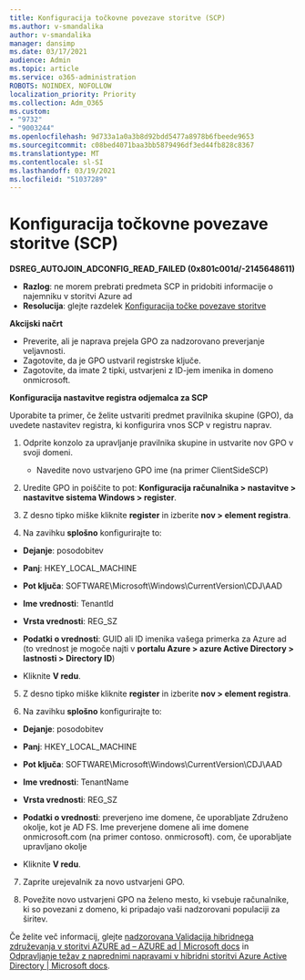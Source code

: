 ```yaml
---
title: Konfiguracija točkovne povezave storitve (SCP)
ms.author: v-smandalika
author: v-smandalika
manager: dansimp
ms.date: 03/17/2021
audience: Admin
ms.topic: article
ms.service: o365-administration
ROBOTS: NOINDEX, NOFOLLOW
localization_priority: Priority
ms.collection: Adm_O365
ms.custom:
- "9732"
- "9003244"
ms.openlocfilehash: 9d733a1a0a3b8d92bdd5477a8978b6fbeede9653
ms.sourcegitcommit: c08bed4071baa3bb5879496df3ed44fb828c8367
ms.translationtype: MT
ms.contentlocale: sl-SI
ms.lasthandoff: 03/19/2021
ms.locfileid: "51037289"
---
```

# <a name="configure-service-connection-point-scp"></a>Konfiguracija točkovne povezave storitve (SCP)

**DSREG_AUTOJOIN_ADCONFIG_READ_FAILED (0x801c001d/-2145648611)**

- **Razlog**: ne morem prebrati predmeta SCP in pridobiti informacije o najemniku v storitvi Azure ad
- **Resolucija**: glejte razdelek [Konfiguracija točke povezave storitve](https://docs.microsoft.com/azure/active-directory/devices/hybrid-azuread-join-federated-domains#configure-hybrid-azure-ad-join)


**Akcijski načrt**

- Preverite, ali je naprava prejela GPO za nadzorovano preverjanje veljavnosti.
- Zagotovite, da je GPO ustvaril registrske ključe.
- Zagotovite, da imate 2 tipki, ustvarjeni z ID-jem imenika in domeno onmicrosoft.

**Konfiguracija nastavitve registra odjemalca za SCP**

Uporabite ta primer, če želite ustvariti predmet pravilnika skupine (GPO), da uvedete nastavitev registra, ki konfigurira vnos SCP v registru naprav.

1. Odprite konzolo za upravljanje pravilnika skupine in ustvarite nov GPO v svoji domeni.
     - Navedite novo ustvarjeno GPO ime (na primer ClientSideSCP)

2. Uredite GPO in poiščite to pot: **Konfiguracija računalnika > nastavitve > nastavitve sistema Windows > register**.

3. Z desno tipko miške kliknite **register** in izberite **nov > element registra**.

4. Na zavihku **splošno** konfigurirajte to:
  
- **Dejanje**: posodobitev
    
- **Panj**: HKEY_LOCAL_MACHINE
    
- **Pot ključa**: SOFTWARE\Microsoft\Windows\CurrentVersion\CDJ\AAD
    
- **Ime vrednosti**: TenantId
    
- **Vrsta vrednosti**: REG_SZ
    
- **Podatki o vrednosti**: GUID ali ID imenika vašega primerka za Azure ad (to vrednost je mogoče najti v **portalu Azure > azure Active Directory > lastnosti > Directory ID**)
 
- Kliknite **V redu**.
 
5. Z desno tipko miške kliknite **register** in izberite **nov > element registra**.

6. Na zavihku **splošno** konfigurirajte to:
  
- **Dejanje**: posodobitev
    
- **Panj**: HKEY_LOCAL_MACHINE
    
- **Pot ključa**: SOFTWARE\Microsoft\Windows\CurrentVersion\CDJ\AAD
    
- **Ime vrednosti**: TenantName
    
- **Vrsta vrednosti**: REG_SZ
    
- **Podatki o vrednosti**: preverjeno ime domene, če uporabljate Združeno okolje, kot je AD FS. Ime preverjene domene ali ime domene onmicrosoft.com (na primer contoso. onmicrosoft). com, če uporabljate upravljano okolje

- Kliknite **V redu**.

7. Zaprite urejevalnik za novo ustvarjeni GPO.

8. Povežite novo ustvarjeni GPO na želeno mesto, ki vsebuje računalnike, ki so povezani z domeno, ki pripadajo vaši nadzorovani populaciji za širitev.

Če želite več informacij, glejte [nadzorovana Validacija hibridnega združevanja v storitvi AZURE ad – AZURE ad | Microsoft docs](https://docs.microsoft.com/azure/active-directory/devices/hybrid-azuread-join-control) in  [Odpravljanje težav z naprednimi napravami v hibridni storitvi Azure Active Directory | Microsoft docs](https://docs.microsoft.com/azure/active-directory/devices/troubleshoot-hybrid-join-windows-current).









